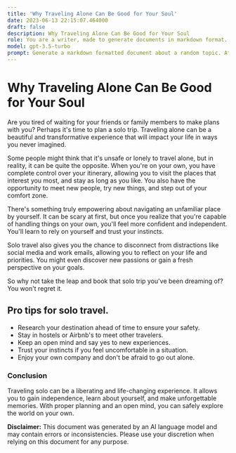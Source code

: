 ```yaml
---
title: 'Why Traveling Alone Can Be Good for Your Soul'
date: 2023-06-13 22:15:07.464000
draft: false
description: Why Traveling Alone Can Be Good for Your Soul
role: You are a writer, made to generate documents in markdown format. It is very important that all of the documents you generate are in valid markdown format.
model: gpt-3.5-turbo
prompt: Generate a markdown formatted document about a random topic. At the bottom, include a disclaimer explaining that the document was generated by you. The first line of the document should be the title. Make sure that the entire document is in proper markdown format, using a mix of various tags to make the document visually appealing.
---
```


# Why Traveling Alone Can Be Good for Your Soul

Are you tired of waiting for your friends or family members to make plans with you? Perhaps it's time to plan a solo trip. Traveling alone can be a beautiful and transformative experience that will impact your life in ways you never imagined.

Some people might think that it's unsafe or lonely to travel alone, but in reality, it can be quite the opposite. When you're on your own, you have complete control over your itinerary, allowing you to visit the places that interest you most, and stay as long as you like. You also have the opportunity to meet new people, try new things, and step out of your comfort zone.

There's something truly empowering about navigating an unfamiliar place by yourself. It can be scary at first, but once you realize that you're capable of handling things on your own, you'll feel more confident and independent. You'll learn to rely on yourself and trust your instincts.

Solo travel also gives you the chance to disconnect from distractions like social media and work emails, allowing you to reflect on your life and priorities. You might even discover new passions or gain a fresh perspective on your goals.

So why not take the leap and book that solo trip you've been dreaming of? You won't regret it.

## Pro tips for solo travel.

- Research your destination ahead of time to ensure your safety.
- Stay in hostels or Airbnb's to meet other travelers.
- Keep an open mind and say yes to new experiences.
- Trust your instincts if you feel uncomfortable in a situation.
- Enjoy your own company and don't be afraid to go out alone.

### Conclusion

Traveling solo can be a liberating and life-changing experience. It allows you to gain independence, learn about yourself, and make unforgettable memories. With proper planning and an open mind, you can safely explore the world on your own.

**Disclaimer:** This document was generated by an AI language model and may contain errors or inconsistencies. Please use your discretion when relying on this document for any purpose.